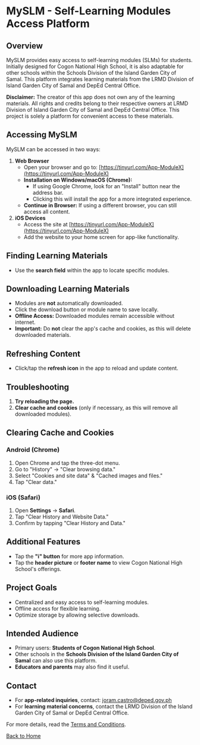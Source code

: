 # MySLM - Self-Learning Modules Access Platform

## Overview
MySLM provides easy access to self-learning modules (SLMs) for students. Initially designed for Cogon National High School, it is also adaptable for other schools within the Schools Division of the Island Garden City of Samal. This platform integrates learning materials from the LRMD Division of Island Garden City of Samal and DepEd Central Office.

**Disclaimer:** The creator of this app does not own any of the learning materials. All rights and credits belong to their respective owners at LRMD Division of Island Garden City of Samal and DepEd Central Office. This project is solely a platform for convenient access to these materials.

## Accessing MySLM
MySLM can be accessed in two ways:
1. **Web Browser**
   - Open your browser and go to: [https://tinyurl.com/App-ModuleX](https://tinyurl.com/App-ModuleX)
   - **Installation on Windows/macOS (Chrome):**
     - If using Google Chrome, look for an "Install" button near the address bar.
     - Clicking this will install the app for a more integrated experience.
   - **Continue in Browser:** If using a different browser, you can still access all content.
2. **iOS Devices**
   - Access the site at [https://tinyurl.com/App-ModuleX](https://tinyurl.com/App-ModuleX)
   - Add the website to your home screen for app-like functionality.

## Finding Learning Materials
- Use the **search field** within the app to locate specific modules.

## Downloading Learning Materials
- Modules are **not** automatically downloaded.
- Click the download button or module name to save locally.
- **Offline Access:** Downloaded modules remain accessible without internet.
- **Important:** Do **not** clear the app's cache and cookies, as this will delete downloaded materials.

## Refreshing Content
- Click/tap the **refresh icon** in the app to reload and update content.

## Troubleshooting
1. **Try reloading the page.**
2. **Clear cache and cookies** (only if necessary, as this will remove all downloaded modules).

## Clearing Cache and Cookies
### Android (Chrome)
1. Open Chrome and tap the three-dot menu.
2. Go to "History" → "Clear browsing data."
3. Select "Cookies and site data" & "Cached images and files."
4. Tap "Clear data."

### iOS (Safari)
1. Open **Settings** → **Safari**.
2. Tap "Clear History and Website Data."
3. Confirm by tapping "Clear History and Data."

## Additional Features
- Tap the **"i" button** for more app information.
- Tap the **header picture** or **footer name** to view Cogon National High School's offerings.

## Project Goals
- Centralized and easy access to self-learning modules.
- Offline access for flexible learning.
- Optimize storage by allowing selective downloads.

## Intended Audience
- Primary users: **Students of Cogon National High School**.
- Other schools in the **Schools Division of the Island Garden City of Samal** can also use this platform.
- **Educators and parents** may also find it useful.

## Contact
- For **app-related inquiries**, contact: [joram.castro@deped.gov.ph](mailto:joram.castro@deped.gov.ph)
- For **learning material concerns**, contact the LRMD Division of the Island Garden City of Samal or DepEd Central Office.

For more details, read the [Terms and Conditions](terms.html).

[Back to Home](index.html)
